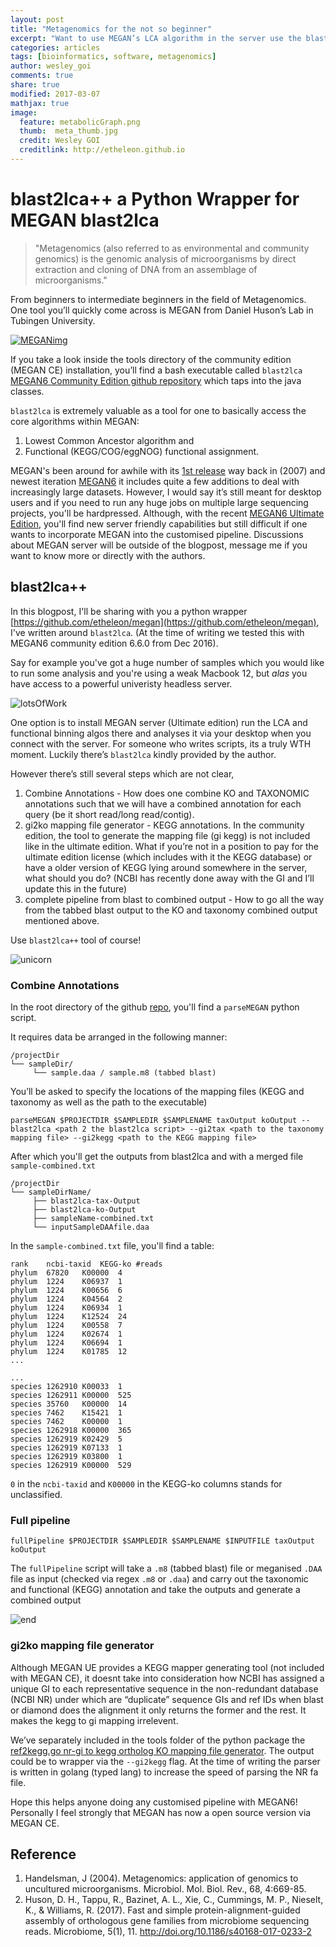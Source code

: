 ```yaml
---
layout: post
title: "Metagenomics for the not so beginner"
excerpt: "Want to use MEGAN’s LCA algorithm in the server use the blast2lca tool."
categories: articles
tags: [bioinformatics, software, metagenomics]
author: wesley_goi
comments: true
share: true
modified: 2017-03-07
mathjax: true
image:
  feature: metabolicGraph.png
  thumb:  meta_thumb.jpg
  credit: Wesley GOI
  creditlink: http://etheleon.github.io
---
```


# blast2lca++ a Python Wrapper for MEGAN blast2lca

> "Metagenomics (also referred to as environmental and community genomics) is the genomic analysis of microorganisms by direct extraction and cloning of DNA from an assemblage of microorganisms."

From beginners to intermediate beginners in the field of Metagenomics.
One tool you’ll quickly come across is MEGAN from Daniel Huson’s Lab in Tubingen University.

[![MEGANimg](http://megan.informatik.uni-tuebingen.de/uploads/default/original/1X/c3b77ecaaa6f3b8f4c71d45f070a3a6b9952605b.png)](http://ab.inf.uni-tuebingen.de/software/megan/)

If you take a look inside the tools directory of the community edition (MEGAN CE) installation, you’ll find a bash executable called `blast2lca` [MEGAN6 Community Edition github repository](https://github.com/danielhuson/megan-ce/blob/master/tools/blast2lca) which taps into the java classes.

`blast2lca` is extremely valuable as a tool for one to basically access the core algorithms within MEGAN:
1. Lowest Common Ancestor algorithm and 
2. Functional (KEGG/COG/eggNOG) functional assignment.

MEGAN's been around for awhile with its [1st release](http://www.genome.org/cgi/reprint/gr.5969107v1.pdf) way back in (2007) and newest iteration [MEGAN6](http://www-ab.informatik.uni-tuebingen.de/software/megan6/) it includes quite a few additions to deal with increasingly large datasets. However, I would say it’s still meant for desktop users and if you need to run any huge jobs on multiple large sequencing projects, you'll be hardpressed.
Although, with the recent [MEGAN6 Ultimate Edition](https://computomics.com/index.php/megan.html), you'll find new server friendly capabilities but still difficult if one wants to incorporate MEGAN into the customised pipeline.
Discussions about MEGAN server will be outside of the blogpost, message me if you want to know more or directly with the authors.

## blast2lca++

In this blogpost, I'll be sharing with you a python wrapper [https://github.com/etheleon/megan](https://github.com/etheleon/megan), I've written around `blast2lca`. (At the time of writing we tested this with MEGAN6 community edition 6.6.0 from Dec 2016).

Say for example you've got a huge number of samples which you would like to run some analysis and you're using a weak Macbook 12, but _alas_ you have access to a powerful univeristy headless server.

![lotsOfWork](http://weknowmemes.com/wp-content/uploads/2013/03/i-have-a-lot-of-work-to-do-oh-well-comic.jpg)

One option is to install MEGAN server (Ultimate edition) run the LCA and functional binning algos there and analyses it via your desktop when you connect with the server.
For someone who writes scripts, its a truly WTH moment. Luckily there’s `blast2lca` kindly provided by the author.

However there’s still several steps which are not clear,
1. Combine Annotations - How does one combine KO and TAXONOMIC annotations such that we will have a combined annotation for each query (be it short read/long read/contig).
2. gi2ko mapping file generator - KEGG annotations. In the community edition, the tool to generate the mapping file (gi kegg) is not included like in the ultimate edition. What if you’re not in a position to pay for the ultimate edition license (which includes with it the KEGG database) or have a older version of KEGG lying around somewhere in the server, what should you do? (NCBI has recently done away with the GI and I’ll update this in the future)  
3. complete pipeline from blast to combined output  - How to go all the way from the tabbed blast output to the KO and taxonomy combined output mentioned above.

Use `blast2lca++` tool of course!

![unicorn](http://img.memecdn.com/unicorn-farting-rainbows_o_1498739.jpg)

### Combine Annotations

In the root directory of the github [repo](https://github.com/etheleon/megan), you'll find a `parseMEGAN` python script.

It requires data be arranged in the following manner:

```
/projectDir
└── sampleDir/
     └── sample.daa / sample.m8 (tabbed blast)
```

You’ll be asked to specify the locations of the mapping files (KEGG and taxonomy as well as the path to the executable)

```
parseMEGAN $PROJECTDIR $SAMPLEDIR $SAMPLENAME taxOutput koOutput --blast2lca <path 2 the blast2lca script> --gi2tax <path to the taxonomy mapping file> --gi2kegg <path to the KEGG mapping file>
```

After which you'll get the outputs from blast2lca and with a merged file `sample-combined.txt`

```
/projectDir
└── sampleDirName/
     ├── blast2lca-tax-Output
     ├── blast2lca-ko-Output
     ├── sampleName-combined.txt
     └── inputSampleDAAfile.daa
```

In the `sample-combined.txt` file, you'll find a table:

```
rank    ncbi-taxid  KEGG-ko #reads
phylum  67820   K00000  4
phylum  1224    K06937  1
phylum  1224    K00656  6
phylum  1224    K04564  2
phylum  1224    K06934  1
phylum  1224    K12524  24
phylum  1224    K00558  7
phylum  1224    K02674  1
phylum  1224    K06694  1
phylum  1224    K01785  12
...

...
species 1262910 K00033  1
species 1262911 K00000  525
species 35760   K00000  14
species 7462    K15421  1
species 7462    K00000  1
species 1262918 K00000  365
species 1262919 K02429  5
species 1262919 K07133  1
species 1262919 K03800  1
species 1262919 K00000  529
```

`0` in the `ncbi-taxid` and `K00000` in the KEGG-ko columns stands for unclassified.

### Full pipeline

```
fullPipeline $PROJECTDIR $SAMPLEDIR $SAMPLENAME $INPUTFILE taxOutput koOutput
```

The `fullPipeline` script will take a `.m8` (tabbed blast)  file or meganised `.DAA` file as input (checked via regex `.m8` or `.daa`) and carry out the taxonomic and functional (KEGG) annotation and take the outputs and generate a combined output

![end](https://i.imgflip.com/123oks.jpg)

### gi2ko mapping file generator

Although MEGAN UE provides a KEGG mapper generating tool (not included with MEGAN CE), it doesnt take into consideration how NCBI has assigned a unique GI to each representative sequence in the non-redundant database (NCBI NR) under which are “duplicate” sequence GIs and ref IDs
when blast or diamond does the alignment it only returns the former and the rest. It makes the kegg to gi mapping irrelevent.

We’ve separately included in the tools folder of the python package the [ref2kegg.go nr-gi to kegg ortholog KO mapping file generator](https://github.com/etheleon/MEGAN/blob/master/tools/ref2kegg.go). The output could be to wrapper via the `--gi2kegg` flag. At the time of writing the parser is written in golang (typed lang) to increase the speed of parsing the NR fa file.



Hope this helps anyone doing any customised pipeline with MEGAN6!
Personally I feel strongly that MEGAN has now a open source version via MEGAN CE.

## Reference

1. Handelsman, J (2004). Metagenomics: application of genomics to uncultured microorganisms. Microbiol. Mol. Biol. Rev., 68, 4:669-85.
2. Huson, D. H., Tappu, R., Bazinet, A. L., Xie, C., Cummings, M. P., Nieselt, K., & Williams, R. (2017). Fast and simple protein-alignment-guided assembly of orthologous gene families from microbiome sequencing reads. Microbiome, 5(1), 11. http://doi.org/10.1186/s40168-017-0233-2
